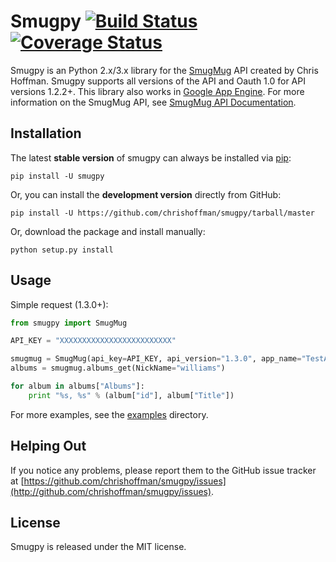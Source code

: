 Smugpy [![Build Status](https://secure.travis-ci.org/chrishoffman/smugpy.png?branch=master)](http://travis-ci.org/chrishoffman/smugpy) [![Coverage Status](https://coveralls.io/repos/chrishoffman/smugpy/badge.png?branch=master)](https://coveralls.io/repos/chrishoffman/smugpy)
======

Smugpy is an Python 2.x/3.x library for the [SmugMug](https://secure.smugmug.com/signup.mg?Coupon=2TqKwSOXw5HeU) API created by Chris Hoffman.  Smugpy supports all versions of the API and Oauth 1.0 for API versions 1.2.2+.  This library also works in [Google App Engine](http://code.google.com/appengine/).  For more information on the SmugMug API, see [SmugMug API Documentation](http://wiki.smugmug.net/display/API/).

Installation
------------

The latest **stable version** of smugpy can always be installed via [pip](http://www.pip-installer.org/en/latest/index.html):
    
    pip install -U smugpy

Or, you can install the **development version** directly from GitHub:

    pip install -U https://github.com/chrishoffman/smugpy/tarball/master

Or, download the package and install manually:

    python setup.py install

Usage
-----
Simple request (1.3.0+):

```python
from smugpy import SmugMug

API_KEY = "XXXXXXXXXXXXXXXXXXXXXXXXX"

smugmug = SmugMug(api_key=API_KEY, api_version="1.3.0", app_name="TestApp")
albums = smugmug.albums_get(NickName="williams")

for album in albums["Albums"]:
    print "%s, %s" % (album["id"], album["Title"])
```
For more examples, see the [examples](https://github.com/chrishoffman/smugpy/tree/master/examples) directory.

Helping Out
-----------
If you notice any problems, please report them to the GitHub issue tracker at [https://github.com/chrishoffman/smugpy/issues](http://github.com/chrishoffman/smugpy/issues). 

License
-------
Smugpy is released under the MIT license.
